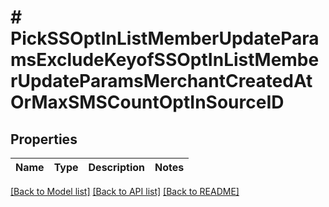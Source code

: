 # # PickSSOptInListMemberUpdateParamsExcludeKeyofSSOptInListMemberUpdateParamsMerchantCreatedAtOrMaxSMSCountOptInSourceID

## Properties

Name | Type | Description | Notes
------------ | ------------- | ------------- | -------------

[[Back to Model list]](../../README.md#models) [[Back to API list]](../../README.md#endpoints) [[Back to README]](../../README.md)
